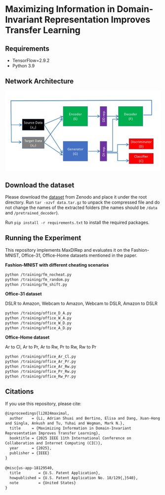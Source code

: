 
# Maximizing Information in Domain-Invariant Representation Improves Transfer Learning


## Requirements

 - TensorFlow=2.9.2 
 - Python 3.9


## Network Architecture


<img src="fig/maxdirep.jpg" width="550"/>


## Download the dataset 

Please download the [dataset](https://zenodo.org/records/16878116) from Zenodo and place it under the root directory. Run ```tar -xzvf data.tar.gz``` to unpack the compressed file and do not change the names of the extracted folders (the names should be ```/data``` and ```/pretrained_decoder```). 

Run ```pip install -r requirements.txt``` to install the required packages. 

## Running the Experiment

This repository implements MaxDIRep and evaluates it on the Fashion-MNIST, Office-31, Office-Home datasets mentioned in the paper.





**Fashion-MNIST with different cheating scenarios** 

    python /training/fm_nocheat.py
    python /training/fm_random.py
    python /training/fm_shift.py


**Office-31 dataset**

DSLR to Amazon, Webcam to Amazon, Webcam to DSLR, Amazon to DSLR

    python /training/office_D_A.py
    python /training/office_W_A.py
    python /training/office_W_D.py
    python /training/office_A_D.py



**Office-Home dataset**

Ar to Cl, Ar to Pr, Ar to Rw, Pr to Rw,  Rw to Pr

    python /training/office_Ar_Cl.py
    python /training/office_Ar_Pr.py
    python /training/office_Ar_Rw.py
    python /training/office_Pr_Rw.py
    python /training/office_Rw_Pr.py



## Citations

If you use this repository, please cite:
```
@inproceedings{li2024maximal,
  author    = {Li, Adrian Shuai and Bertino, Elisa and Dang, Xuan-Hong and Singla, Ankush and Tu, Yuhai and Wegman, Mark N.},
  title     = {Maximizing Information in Domain-Invariant
Representation Improves Transfer Learning},
  booktitle = {2025 IEEE 11th International Conference on Collaboration and Internet Computing (CIC)},
  year      = {2025},
  publisher = {IEEE}
}

@misc{us-app-18129540,
  title        = {U.S. Patent Application},
  howpublished = {U.S. Patent Application No. 18/129{,}540},
  note         = {United States}
}
```
